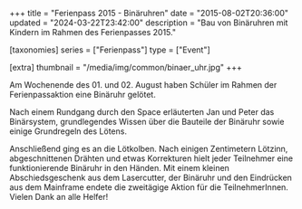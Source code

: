 +++
title = "Ferienpass 2015 - Binäruhren"
date = "2015-08-02T20:36:00"
updated = "2024-03-22T23:42:00"
description = "Bau von Binäruhren mit Kindern im Rahmen des Ferienpasses 2015."

[taxonomies]
series = ["Ferienpass"]
type = ["Event"]

[extra]
thumbnail = "/media/img/common/binaer_uhr.jpg"
+++

Am Wochenende des 01. und 02. August haben Schüler im Rahmen der Ferienpassaktion eine Binäruhr gelötet.

Nach einem Rundgang durch den Space erläuterten Jan und Peter das Binärsystem, grundlegendes Wissen über die Bauteile
der Binäruhr sowie einige Grundregeln des Lötens.

Anschließend ging es an die Lötkolben. Nach einigen Zentimetern Lötzinn, abgeschnittenen Drähten und etwas Korrekturen
hielt jeder Teilnehmer eine funktionierende Binäruhr in den Händen. Mit einem kleinen Abschiedsgeschenk aus dem
Lasercutter, der Binäruhr und den Eindrücken aus dem Mainframe endete die zweitägige Aktion für die TeilnehmerInnen.
Vielen Dank an alle Helfer!

[//]: # (TODO: ADD GALLERY)
